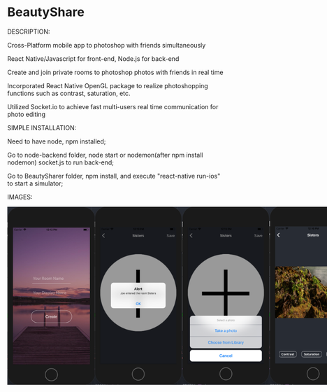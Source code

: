# BeautyShare

DESCRIPTION:

Cross-Platform mobile app to photoshop with friends simultaneously

React Native/Javascript for front-end, Node.js for back-end

Create and join private rooms to photoshop photos with friends in real time

Incorporated React Native OpenGL package to realize photoshopping functions such as contrast, saturation, etc.

Utilized Socket.io to achieve fast multi-users real time communication for photo editing


SIMPLE INSTALLATION:

Need to have node, npm installed;

Go to node-backend folder, node start or nodemon(after npm install nodemon) socket.js to run back-end;

Go to BeautySharer folder, npm install, and execute "react-native run-ios" to start a simulator;

IMAGES:

<div style="display: flex;">
<img src="/img/1.png" width="200"/>
<img src="/img/2.png" width="200"/>
<img src="/img/3.png" width="200"/>
<img src="/img/4.png" width="200"/>
<img src="/img/5.png" width="200"/>
</div>
